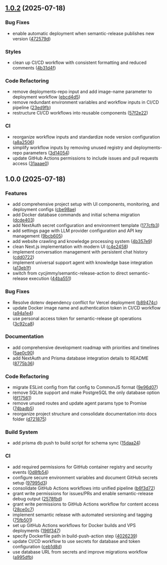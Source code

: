 ## [1.0.2](https://github.com/tonmate/tonmate/compare/v1.0.1...v1.0.2) (2025-07-18)

### Bug Fixes

* enable automatic deployment when semantic-release publishes new version ([472579d](https://github.com/tonmate/tonmate/commit/472579debe0f2e672ab6da7be745208e925107b4))

### Styles

* clean up CI/CD workflow with consistent formatting and reduced comments ([4b31d4f](https://github.com/tonmate/tonmate/commit/4b31d4f8bde1762ad4e88c79521662fcc4225fd8))

### Code Refactoring

* remove deployments-repo input and add image-name parameter to deployment workflow ([ebcd4d5](https://github.com/tonmate/tonmate/commit/ebcd4d5964161da935d96c91d7e2658136b0d6bd))
* remove redundant environment variables and workflow inputs in CI/CD pipeline ([23ed9fb](https://github.com/tonmate/tonmate/commit/23ed9fb92b4a0f03bbaa313ea523839a1c709c84))
* restructure CI/CD workflows into reusable components ([57f2e22](https://github.com/tonmate/tonmate/commit/57f2e22410e1bbd90cb42e088dbf5de6c8ff05f7))

### CI

* reorganize workflow inputs and standardize node version configuration ([a8a2506](https://github.com/tonmate/tonmate/commit/a8a25060515366e929423fee6f776e97a6a8b71f))
* simplify workflow inputs by removing unused registry and deployments-repo parameters ([3d14054](https://github.com/tonmate/tonmate/commit/3d1405425e979a65325897965da726423cff3552))
* update GitHub Actions permissions to include issues and pull requests access ([31aaae0](https://github.com/tonmate/tonmate/commit/31aaae08ebc6f787fc0fee37f908b655ccc32370))

## 1.0.0 (2025-07-18)

### Features

* add comprehensive project setup with UI components, monitoring, and deployment configs ([cbe98ae](https://github.com/tonmate/tonmate/commit/cbe98ae0db6804e8850c193ccd5767f6f5729aae))
* add Docker database commands and initial schema migration ([dcde403](https://github.com/tonmate/tonmate/commit/dcde40332db593b7c4b9028d2c4995feffc0e86c))
* add NextAuth secret configuration and environment template ([177cfb3](https://github.com/tonmate/tonmate/commit/177cfb3ed852fbf0cad7c264e9cd3ffd96b97aaa))
* add settings page with LLM provider configuration and API key management ([9bcb605](https://github.com/tonmate/tonmate/commit/9bcb605e6a052df3e5a7746f5930c660238a5b74))
* add website crawling and knowledge processing system ([4b357e9](https://github.com/tonmate/tonmate/commit/4b357e9e8ba110fc7a3469211bf1efee654caf12))
* clean Next.js implementation with modern UI ([c4e2458](https://github.com/tonmate/tonmate/commit/c4e24588db2fdb2b3e5f3bf8ff56443d33cb3474))
* implement conversation management with persistent chat history ([cdd0722](https://github.com/tonmate/tonmate/commit/cdd072298ba996700c41a8385f391839a87a16ce))
* implement universal support agent with knowledge base integration ([a13eb1f](https://github.com/tonmate/tonmate/commit/a13eb1fa905c2356421ab053b3acbc16ad452889))
* switch from cycjimmy/semantic-release-action to direct semantic-release execution ([44ba551](https://github.com/tonmate/tonmate/commit/44ba5510c148d5093b184195e63777fe72bb51f5))

### Bug Fixes

* Resolve dotenv dependency conflict for Vercel deployment ([b89474c](https://github.com/tonmate/tonmate/commit/b89474c46433408f7f05420ba707db2b7d42eb2c))
* update Docker image name and authentication token in CI/CD workflow ([a94a1e4](https://github.com/tonmate/tonmate/commit/a94a1e4991dfbf4e521ccc1090692423091e4b30))
* use personal access token for semantic-release git operations ([3c92ca8](https://github.com/tonmate/tonmate/commit/3c92ca888e609b685d663f844e50d4bf133deb6e))

### Documentation

* add comprehensive development roadmap with priorities and timelines ([5ae0c90](https://github.com/tonmate/tonmate/commit/5ae0c90da50bb16bf354bed9f8d2f2b3fcd3990b))
* add NextAuth and Prisma database integration details to README ([8775b36](https://github.com/tonmate/tonmate/commit/8775b36255e230fdc6e3d1e75269d438c767ec81))

### Code Refactoring

* migrate ESLint config from flat config to CommonJS format ([9e96d07](https://github.com/tonmate/tonmate/commit/9e96d07bb8b4a2814ee3f45b71b554b673d5ad51))
* remove SQLite support and make PostgreSQL the only database option ([6f17561](https://github.com/tonmate/tonmate/commit/6f17561445e1482fd5c5d7b27cf8e7a5158bff95))
* remove unused routes and update agent params type to Promise ([74badb5](https://github.com/tonmate/tonmate/commit/74badb523346009803e3961a3d786fb520fac7a1))
* reorganize project structure and consolidate documentation into docs folder ([d721875](https://github.com/tonmate/tonmate/commit/d7218753008e199ecca189c06b0567b20f158dcd))

### Build System

* add prisma db push to build script for schema sync ([15daa24](https://github.com/tonmate/tonmate/commit/15daa24a332e8b2c6a7fea7c5ff6448a9003f47e))

### CI

* add required permissions for GitHub container registry and security events ([0d8fb54](https://github.com/tonmate/tonmate/commit/0d8fb54ac164e7bbf1baac0d29efd9d4fde06d43))
* configure secure environment variables and document GitHub secrets setup ([97995d3](https://github.com/tonmate/tonmate/commit/97995d3d2cc503b70ffd7dd82afa7906c55e4e72))
* consolidate GitHub Actions workflows into unified pipeline ([b6f3d72](https://github.com/tonmate/tonmate/commit/b6f3d728a58d90cdf12483b62aac0a012e131867))
* grant write permissions for issues/PRs and enable semantic-release debug output ([2578fbd](https://github.com/tonmate/tonmate/commit/2578fbdfc84be9d37c4988a5f43b124facecb710))
* grant write permissions to GitHub Actions workflow for content access ([28ce0c7](https://github.com/tonmate/tonmate/commit/28ce0c7e76686346757a84b2a0bf3eeee06a3da8))
* implement semantic release with automated versioning and tagging ([75fb501](https://github.com/tonmate/tonmate/commit/75fb5011bd8f2ccb3a9cc1489026b4ef1567e39e))
* set up GitHub Actions workflows for Docker builds and VPS deployments ([196f347](https://github.com/tonmate/tonmate/commit/196f3474b6aa8b51c8e718edd5d6212fe36f0dc0))
* specify Dockerfile path in build-push-action step ([4026239](https://github.com/tonmate/tonmate/commit/402623904dab33be4139687341a4bdc6ec7fb5cd))
* update CI/CD workflow to use secrets for database and token configuration ([ceb1d8d](https://github.com/tonmate/tonmate/commit/ceb1d8d6e60f1b93f30811a92e2b83a1f70f3ea7))
* use database URL from secrets and improve migrations workflow ([a995dfb](https://github.com/tonmate/tonmate/commit/a995dfbbfd9c020eb88d133ac0402a7f51eb11f2))
